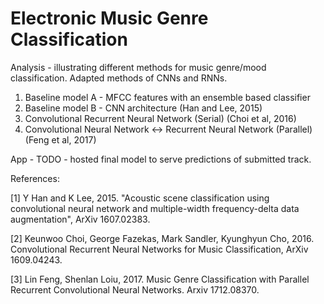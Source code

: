 # Electronic Music Genre Classification
Analysis - illustrating different methods for music genre/mood classification. Adapted methods of CNNs and RNNs.

1) Baseline model A - MFCC features with an ensemble based classifier
2) Baseline model B - CNN architecture (Han and Lee, 2015)
3) Convolutional Recurrent Neural Network (Serial) (Choi et al, 2016)
4) Convolutional Neural Network <-> Recurrent Neural Network (Parallel) (Feng et al, 2017)

App - TODO - hosted final model to serve predictions of submitted track.

References: 

[1] Y Han and K Lee, 2015. "Acoustic scene classification using convolutional neural network and multiple-width frequency-delta data augmentation", ArXiv 1607.02383.

[2] Keunwoo Choi, George Fazekas, Mark Sandler, Kyunghyun Cho, 2016. Convolutional Recurrent Neural Networks for Music Classification, ArXiv 1609.04243.

[3] Lin Feng, Shenlan Loiu, 2017. Music Genre Classification with Parallel Recurrent Convolutional Neural Networks. Arxiv 1712.08370. 

